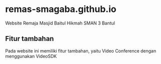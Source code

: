 # remas-smagaba.github.io
Website Remaja Masjid Baitul Hikmah SMAN 3 Bantul

## Fitur tambahan
Pada website ini memiliki fitur tambahan, yaitu Video Conference dengan menggunakan VideoSDK
